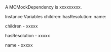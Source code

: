 A MCMockDependency is xxxxxxxxx.Instance Variables	children:		<Object>	hasResolution:		<Object>	name:		<Object>children	- xxxxxhasResolution	- xxxxxname	- xxxxx